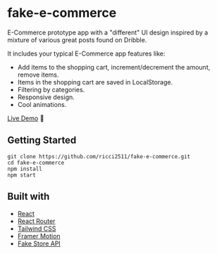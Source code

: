 # fake-e-commerce

E-Commerce prototype app with a "different" UI design inspired by a mixture of various great posts found on Dribble.

It includes your typical E-Commerce app features like:

- Add items to the shopping cart, increment/decrement the amount, remove items.
- Items in the shopping cart are saved in LocalStorage.
- Filtering by categories.
- Responsive design.
- Cool animations.

[Live Demo](https://ricci2511.github.io/fake-e-commerce/) :star2:

## Getting Started
```
git clone https://github.com/ricci2511/fake-e-commerce.git
cd fake-e-commerce
npm install
npm start
```

## Built with
* [React](https://reactjs.org/)
* [React Router](https://reactrouter.com/)
* [Tailwind CSS](https://tailwindcss.com/)
* [Framer Motion](https://www.framer.com/motion/)
* [Fake Store API](https://fakestoreapi.com/)